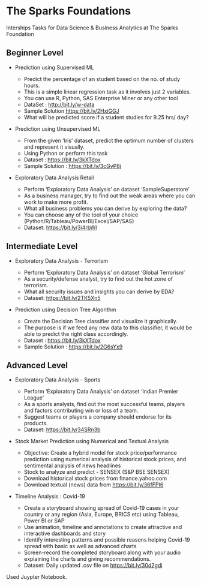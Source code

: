 # The Sparks Foundations
Interships Tasks for Data Science &amp; Business Analytics at The Sparks Foundation 

## Beginner Level
-  Prediction using Supervised ML
    -    Predict the percentage of an student based on the no. of study hours.
    -    This is a simple linear regression task as it involves just 2 variables.
    -    You can use R, Python, SAS Enterprise Miner or any other tool
    -    DataSet : http://bit.ly/w-data
    -    Sample Solution  https://bit.ly/2HxiGGJ
    -    What will be predicted score if a student studies for 9.25 hrs/ day?

-  Prediction using Unsupervised ML
    -  From the given ‘Iris’ dataset, predict the optimum number of clusters and represent it visually.
    -  Using Python or perform this task
    -  Dataset : https://bit.ly/3kXTdox
    -  Sample Solution : https://bit.ly/3cGyP8j

-  Exploratory Data Analysis  Retail
    -  Perform ‘Exploratory Data Analysis’ on dataset ‘SampleSuperstore’
    -  As a business manager, try to find out the weak areas where you can work to make more profit.
    -  What all business problems you can derive by exploring the data?
    -  You can choose any of the tool of your choice (Python/R/Tableau/PowerBI/Excel/SAP/SAS)
    -  Dataset: https://bit.ly/3i4rbWl


## Intermediate Level
-  Exploratory Data Analysis - Terrorism
   -  Perform ‘Exploratory Data Analysis’ on dataset ‘Global Terrorism’
   -  As a security/defense analyst, try to find out the hot zone of terrorism.
   -  What all security issues and insights you can derive by EDA?
   -  Dataset: https://bit.ly/2TK5Xn5
  

- Prediction using Decision Tree Algorithm
   -  Create the Decision Tree classifier and visualize it graphically.
   -  The purpose is if we feed any new data to this classifier, it would be able to predict the right class accordingly.
   -  Dataset : https://bit.ly/3kXTdox
   -  Sample Solution : https://bit.ly/2G6sYx9

## Advanced Level

-  Exploratory Data Analysis - Sports
   -  Perform ‘Exploratory Data Analysis’ on dataset ‘Indian Premier League’
   -  As a sports analysts, find out the most successful teams, players and factors contributing win or loss of a team.
   -  Suggest teams or players a company should endorse for its products.
   -  Dataset: https://bit.ly/34SRn3b

-  Stock Market Prediction using Numerical and Textual Analysis
    -  Objective: Create a hybrid model for stock price/performance prediction using numerical analysis of historical stock prices, and sentimental analysis of news headlines
    -  Stock to analyze and predict - SENSEX (S&P BSE SENSEX)
    -  Download historical stock prices from finance.yahoo.com
    -  Download textual (news) data from https://bit.ly/36fFPI6

-  Timeline Analysis : Covid-19
   -  Create a storyboard showing spread of Covid-19 cases in your country or any region (Asia, Europe, BRICS etc) using Tableau, Power BI or SAP
   -  Use animation, timeline and annotations to create attractive and interactive dashboards and story
   -  Identify interesting patterns and possible reasons helping Covid-19 spread with basic as well as advanced charts
   -  Screen-record the completed storyboard along with your audio explaining the charts and giving recommendations.
   -  Dataset: Daily updated .csv file on https://bit.ly/30d2gdi

Used Juypter Notebook.
